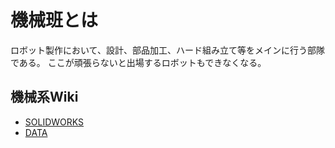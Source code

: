 # 機械班とは
ロボット製作において、設計、部品加工、ハード組み立て等をメインに行う部隊である。
ここが頑張らないと出場するロボットもできなくなる。

## 機械系Wiki
- [SOLIDWORKS](https://KCCTRobotics-OBs.github.io/KCCTR-Wiki/Mech/SOKIDWORKS)
- [DATA](https://KCCTRobotics-OBs.github.io/KCCTR-Wiki/Mech/M-Data)